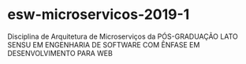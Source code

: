 # esw-microservicos-2019-1
Disciplina de Arquitetura de Microserviços da PÓS-GRADUAÇÃO LATO SENSU EM ENGENHARIA DE SOFTWARE COM ÊNFASE EM DESENVOLVIMENTO PARA WEB

